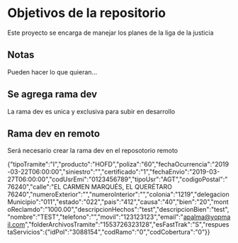 # Objetivos de la repositorio

Este proyecto se encarga de manejar los planes de la liga de la justicia


## Notas
Pueden hacer lo que quieran...

## Se agrega rama dev
La rama dev es unica y exclusiva para subir en desarrollo

## Rama dev en remoto
Será necesario crear la rama dev en el reposotorio remoto


{\"tipoTramite\":\"I\",\"producto\":\"HOFD\",\"poliza\":\"60\",\"fechaOcurrencia\":\"2019-03-22T06:00:00\",\"siniestro\":\"\",\"certificado\":\"1\",\"fechaEnvio\":\"2019-03-27T06:00:00\",\"codUsrEmi\":\"0123456789\",\"tipoUsr\":\"AGT\",\"codigoPostal\":\"76240\",\"calle\":\"EL CARMEN MARQUÉS, EL QUERÉTARO 76240\",\"numeroExterior\":\"\",\"numeroInterior\":\"\",\"colonia\":\"1219\",\"delegacionMunicipio\":\"011\",\"estado\":\"022\",\"pais\":\"412\",\"causa\":\"40\",\"bien\":\"20\",\"montoReclamdo\":\"1000.00\",\"descripcionHechos\":\"test\",\"descripcionBien\":\"test\",\"nombre\":\"TEST\",\"telefono\":\"\",\"movil\":\"123123123\",\"email\":\"apalma@yopmail.com\",\"folderArchivosTramite\":\"1553726323128\",\"esFastTrak\":\"S\",\"respuestaServicios\":{\"idPol\":\"3088154\",\"codRamo\":\"0\",\"codCobertura\":\"0\"}}
